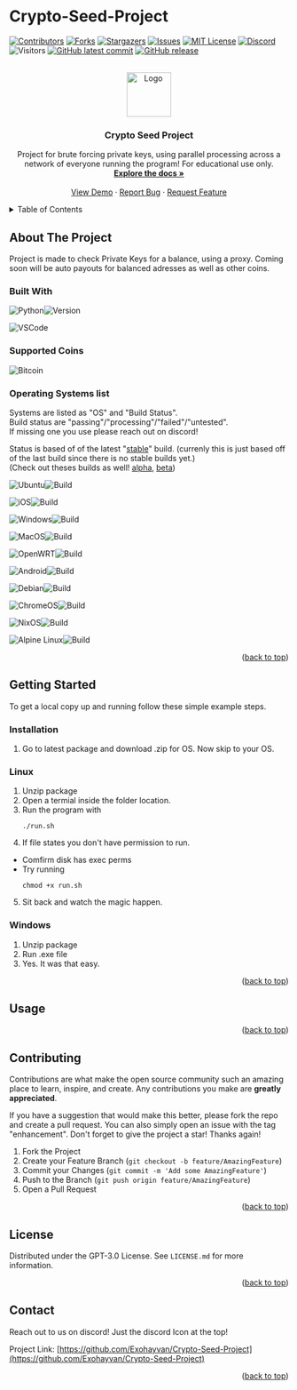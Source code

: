 # Crypto-Seed-Project

[![Contributors][contributors-shield]][contributors-url]
[![Forks][forks-shield]][forks-url]
[![Stargazers][stars-shield]][stars-url]
[![Issues][issues-shield]][issues-url]
[![MIT License][license-shield]][license-url]
[![Discord][discord-id]][discord-invite]
![Visitors][gitviews]
[![GitHub latest commit][last-commit]][git-commit]
[![GitHub release][release]][release-link]


<!-- PROJECT LOGO -->
<br />
<div align="center">
  <a href="https://github.com/ExoHayvan/Crypto-Seed-Project">
    <img src="images/logo.png" alt="Logo" width="80" height="80">
  </a>

  <h3 align="center">Crypto Seed Project</h3>

  <p align="center">
    Project for brute forcing private keys, using parallel processing across a network of everyone running the program!
    For educational use only.
    <br />
    <a href="https://github.com/ExoHayvan/Crypto-Seed-Project"><strong>Explore the docs »</strong></a>
    <br />
    <br />
    <a href="https://github.com/ExoHayvan/Crypto-Seed-Project">View Demo</a>
    ·
    <a href="https://github.com/ExoHayvan/Crypto-Seed-Project/issues">Report Bug</a>
    ·
    <a href="https://github.com/ExoHayvan/Crypto-Seed-Project/issues">Request Feature</a>
  </p>
</div>



<!-- TABLE OF CONTENTS -->
<details>
  <summary>Table of Contents</summary>
  <ol>
    <li>
      <a href="#about-the-project">About The Project</a>
    </li>
    <li>
      <a href="#getting-started">Getting Started</a>
      <ul>
        <li><a href="#installation">Installation</a></li>
      </ul>
    </li>
    <li><a href="#usage">Usage</a></li>
    <li><a href="#contributing">Contributing</a></li>
    <li><a href="#license">License</a></li>
    <li><a href="#contact">Contact</a></li>
  </ol>
</details>



<!-- ABOUT THE PROJECT -->
## About The Project

Project is made to check Private Keys for a balance, using a proxy.
Coming soon will be auto payouts for balanced adresses as well as other coins.
### Built With
![Python][python]![Version][py-version]

![VSCode][vsc]

### Supported Coins
![Bitcoin][btc]

### Operating Systems list
Systems are listed as "OS" and "Build Status". <br /> Build status are "passing"/"processing"/"failed"/"untested". <br />
If missing one you use please reach out on discord!

Status is based of of the latest "<a href="https://github.com/Exohayvan/Crypto-Seed-Project/releases/tag/stable">stable</a>" build. (currenly this is just based off of the last build since there is no stable builds yet.) <br />
(Check out theses builds as well! <a href="https://github.com/Exohayvan/Crypto-Seed-Project/releases/tag/alpha">alpha</a>, <a href="https://github.com/Exohayvan/Crypto-Seed-Project/releases/tag/beta">beta</a>)

![Ubuntu][ubuntu-shield]![Build][passing]

![iOS][ios-shield]![Build][fail]

![Windows][windows-shield]![Build][passing]

![MacOS][macos-shield]![Build][processing]

![OpenWRT][openwrt-shield]![Build][untested]

![Android][android-shield]![Build][fail]

![Debian][debian-shield]![Build][untested]

![ChromeOS][chromeos-shield]![Build][fail]

![NixOS][nixos-shield]![Build][fail]

![Alpine Linux][alpine-shield]![Build][untested]

<p align="right">(<a href="#readme-top">back to top</a>)</p>

<!-- GETTING STARTED -->
## Getting Started

To get a local copy up and running follow these simple example steps.

### Installation

1. Go to latest package and download .zip for OS. Now skip to your OS.

### Linux

1. Unzip package
2. Open a termial inside the folder location.
3. Run the program with
    ```
    ./run.sh
    ```
4. If file states you don't have permission to run.
  * Comfirm disk has exec perms
  * Try running
    ```
    chmod +x run.sh
    ```
5. Sit back and watch the magic happen.

### Windows

1. Unzip package
2. Run .exe file
3. Yes. It was that easy.

<p align="right">(<a href="#readme-top">back to top</a>)</p>



<!-- USAGE EXAMPLES -->
## Usage

<p align="right">(<a href="#readme-top">back to top</a>)</p>

<!-- CONTRIBUTING -->
## Contributing

Contributions are what make the open source community such an amazing place to learn, inspire, and create. Any contributions you make are **greatly appreciated**.

If you have a suggestion that would make this better, please fork the repo and create a pull request. You can also simply open an issue with the tag "enhancement".
Don't forget to give the project a star! Thanks again!

1. Fork the Project
2. Create your Feature Branch (`git checkout -b feature/AmazingFeature`)
3. Commit your Changes (`git commit -m 'Add some AmazingFeature'`)
4. Push to the Branch (`git push origin feature/AmazingFeature`)
5. Open a Pull Request

<p align="right">(<a href="#readme-top">back to top</a>)</p>



<!-- LICENSE -->
## License

Distributed under the GPT-3.0 License. See `LICENSE.md` for more information.

<p align="right">(<a href="#readme-top">back to top</a>)</p>



<!-- CONTACT -->
## Contact

Reach out to us on discord! Just the discord Icon at the top!

Project Link: [https://github.com/Exohayvan/Crypto-Seed-Project](https://github.com/Exohayvan/Crypto-Seed-Project)

<p align="right">(<a href="#readme-top">back to top</a>)</p>


<!-- MARKDOWN LINKS & IMAGES -->
<!-- https://www.markdownguide.org/basic-syntax/#reference-style-links -->
[contributors-shield]: https://img.shields.io/github/contributors/Exohayvan/crypto-seed-project.svg?style=for-the-badge
[contributors-url]: https://github.com/Exohayvan/crypto-seed-project/graphs/contributors
[forks-shield]: https://img.shields.io/github/forks/Exohayvan/crypto-seed-project.svg?style=for-the-badge
[forks-url]: https://github.com/Exohayvan/crypto-seed-project/network/members
[stars-shield]: https://img.shields.io/github/stars/Exohayvan/crypto-seed-project.svg?style=for-the-badge
[stars-url]: https://github.com/Exohayvan/crypto-seed-project/stargazers
[issues-shield]: https://img.shields.io/github/issues/Exohayvan/crypto-seed-project.svg?style=for-the-badge
[issues-url]: https://github.com/Exohayvan/crypto-seed-project/issues
[license-shield]: https://img.shields.io/github/license/Exohayvan/crypto-seed-project.svg?style=for-the-badge
[license-url]: https://github.com/Exohayvan/Crypto-Seed-Project/blob/main/LICENSE

[python]: https://img.shields.io/badge/python-3670A0?style=for-the-badge&logo=python&logoColor=ffdd54
[py-version]: https://img.shields.io/badge/-v3.11%2B-lightgrey?style=for-the-badge

[gitviews]: https://shields-io-visitor-counter.herokuapp.com/badge?page=exohayvan.cryptoseedprojectmain&label=Visitors&labelColor=000000&logo=GitHub&logoColor=FFFFFF&color=1D70B8&style=for-the-badge

[last-commit]: https://img.shields.io/github/last-commit/exohayvan/Crypto-Seed-Project?style=for-the-badge
[git-commit]: https://GitHub.com/exohayvan/Crypto-Seed-Project/commit/
[release]: https://img.shields.io/github/release/exohayvan/Crypto-Seed-Project.svg?include_prereleases&style=for-the-badge
[release-link]: https://GitHub.com/exohayvan/Crypto-Seed-Project/releases/

[vsc]: https://img.shields.io/badge/Visual%20Studio%20Code-0078d7.svg?style=for-the-badge&logo=visual-studio-code&logoColor=white

[btc]: https://img.shields.io/badge/Bitcoin-000?style=for-the-badge&logo=bitcoin&logoColor=white

[ubuntu-shield]: https://img.shields.io/badge/Ubuntu-E95420?style=for-the-badge&logo=ubuntu&logoColor=white
[ios-shield]: https://img.shields.io/badge/iOS-000000?style=for-the-badge&logo=ios&logoColor=white
[windows-shield]: https://img.shields.io/badge/Windows-0078D6?style=for-the-badge&logo=windows&logoColor=white
[macos-shield]: https://img.shields.io/badge/mac%20os-000000?style=for-the-badge&logo=macos&logoColor=F0F0F0
[openwrt-shield]: https://img.shields.io/badge/OpenWRT-00B5E2?style=for-the-badge&logo=OpenWrt&logoColor=white
[android-shield]: https://img.shields.io/badge/Android-3DDC84?style=for-the-badge&logo=android&logoColor=white
[debian-shield]: https://img.shields.io/badge/Debian-D70A53?style=for-the-badge&logo=debian&logoColor=white
[chromeos-shield]: https://img.shields.io/badge/chrome%20os-3d89fc?style=for-the-badge&logo=google%20chrome&logoColor=white
[nixos-shield]: https://img.shields.io/badge/NIXOS-5277C3.svg?style=for-the-badge&logo=NixOS&logoColor=white
[alpine-shield]: https://img.shields.io/badge/Alpine_Linux-%230D597F.svg?style=for-the-badge&logo=alpine-linux&logoColor=white

[discord-id]: https://img.shields.io/discord/1074536450353287188?logo=discord&style=for-the-badge
[discord-invite]: https://discord.gg/EXFrWNpd

[untested]: https://img.shields.io/badge/-untested-lightgrey?style=for-the-badge
[fail]: https://img.shields.io/badge/-failed-red?style=for-the-badge
[processing]: https://img.shields.io/badge/-processing-yellow?style=for-the-badge
[passing]: https://img.shields.io/badge/-passing-brightgreen?style=for-the-badge
